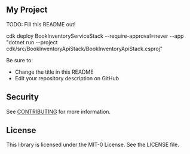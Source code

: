 ## My Project

TODO: Fill this README out!

cdk deploy BookInventoryServiceStack --require-approval=never --app "dotnet run --project cdk/src/BookInventoryApiStack/BookInventoryApiStack.csproj"

Be sure to:

* Change the title in this README
* Edit your repository description on GitHub

## Security

See [CONTRIBUTING](CONTRIBUTING.md#security-issue-notifications) for more information.

## License

This library is licensed under the MIT-0 License. See the LICENSE file.

